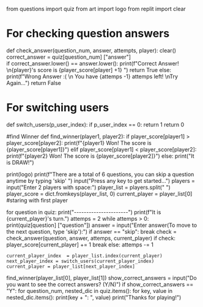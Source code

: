 from questions import quiz
from art import logo
from replit import clear

# For checking question answers
def check_answer(question_num, answer, attempts, player):
    clear()
    correct_answer = quiz[question_num] ["answer"]  
    if correct_answer.lower() == answer.lower():
         print(f"Correct Answer! \n{player}'s score is {player_score[player] +1} ")
         return True
    else:
           print(f"Wrong Answer :( \n You have {attemps -1} attemps left! \nTry Again...")
           return False

# For switching users
def switch_users(p_user_index):
    if p_user_index == 0:
        return 1
    return 0


#find Winner
def find_winner(player1, player2):
    if player_score[player1] > player_score[player2]:
       print(f"{player1} Won! The score is {player_score[player1]}")
    elif player_score[player1] < player_score[player2]:
        print(f"{player2} Won! The score is {player_score[player2]}")
    else:
        print("It is DRAW!")


print(logo)
print(f"There are a total of 6 questions, you can skip a question anytime by typing 'skip' ")
input("Press any key to get started...")
players = input("Enter 2 players with space:")
player_list = players.split(" ")
player_score = dict.fromkeys(player_list, 0)
current_player = player_list[0] #staring with first player

for question in quiz:
    print("----------------------")
    print(f"It is {current_player}'s turn.")
    attemps = 2
    while attemps > 0:
        print(quiz[question] ["question"])
        answer = input("Enter answer(To move to the next question, type 'skip'):")
        if answer == "skip":
          break
        check = check_answer(question, answer, attemps, current_player)
        if check:
            player_score[current_player] += 1
            break
        else: 
            attemps -= 1

    current_player_index  = player_list.index(current_player)
    next_player_index = switch_users(current_player_index)
    current_player = player_list[next_player_index]
find_winner(player_list[0], player_list[1])
show_correct_answers = input("Do you want to see the correct answers? (Y/N)")
if show_correct_answers == "Y":
    for question_num, nested_dic in quiz.items():
        for key, value in nested_dic.items():
            print(key + ": ", value)
print("Thanks for playing!") 